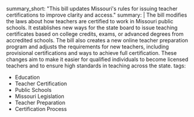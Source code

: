 summary_short: "This bill updates Missouri's rules for issuing teacher certifications to improve clarity and access."
summary: |
  The bill modifies the laws about how teachers are certified to work in Missouri public schools. It establishes new ways for the state board to issue teaching certificates based on college credits, exams, or advanced degrees from accredited schools. The bill also creates a new online teacher preparation program and adjusts the requirements for new teachers, including provisional certifications and ways to achieve full certification. These changes aim to make it easier for qualified individuals to become licensed teachers and to ensure high standards in teaching across the state.
tags:
  - Education
  - Teacher Certification
  - Public Schools
  - Missouri Legislation
  - Teacher Preparation
  - Certification Process
